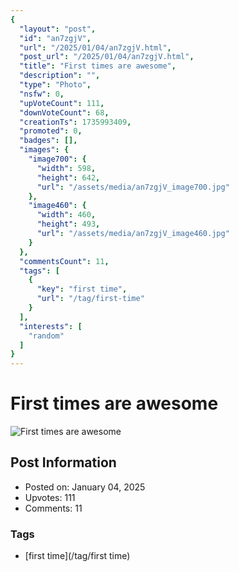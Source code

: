 ```yaml
---
{
  "layout": "post",
  "id": "an7zgjV",
  "url": "/2025/01/04/an7zgjV.html",
  "post_url": "/2025/01/04/an7zgjV.html",
  "title": "First times are awesome",
  "description": "",
  "type": "Photo",
  "nsfw": 0,
  "upVoteCount": 111,
  "downVoteCount": 68,
  "creationTs": 1735993409,
  "promoted": 0,
  "badges": [],
  "images": {
    "image700": {
      "width": 598,
      "height": 642,
      "url": "/assets/media/an7zgjV_image700.jpg"
    },
    "image460": {
      "width": 460,
      "height": 493,
      "url": "/assets/media/an7zgjV_image460.jpg"
    }
  },
  "commentsCount": 11,
  "tags": [
    {
      "key": "first time",
      "url": "/tag/first-time"
    }
  ],
  "interests": [
    "random"
  ]
}
---
```


# First times are awesome

![First times are awesome](/assets/media/an7zgjV_image700.jpg)

## Post Information

- Posted on: January 04, 2025
- Upvotes: 111
- Comments: 11

### Tags

- [first time](/tag/first time)
